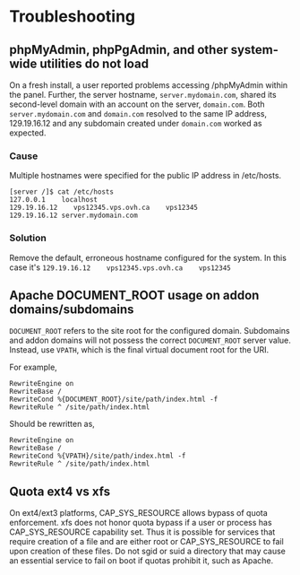 # Troubleshooting

## phpMyAdmin, phpPgAdmin, and other system-wide utilities do not load

On a fresh install, a user reported problems accessing /phpMyAdmin within the panel. Further, the server hostname, `server.mydomain.com`, shared its second-level domain with an account on the server, `domain.com`. Both `server.mydomain.com` and `domain.com` resolved to the same IP address, 129.19.16.12 and any subdomain created under `domain.com` worked as expected.

### Cause

 Multiple hostnames were specified for the public IP address in /etc/hosts. 

```
[server /]$ cat /etc/hosts
127.0.0.1    localhost
129.19.16.12    vps12345.vps.ovh.ca    vps12345
129.19.16.12 server.mydomain.com
```

### Solution

Remove the default, erroneous hostname configured for the system. In this case it's `129.19.16.12    vps12345.vps.ovh.ca    vps12345`

## Apache DOCUMENT_ROOT usage on addon domains/subdomains

`DOCUMENT_ROOT` refers to the site root for the configured domain. Subdomains and addon domains will not possess the correct `DOCUMENT_ROOT` server value. Instead, use `VPATH`, which is the final virtual document root for the URI.

For example,

```
RewriteEngine on
RewriteBase /
RewriteCond %{DOCUMENT_ROOT}/site/path/index.html -f
RewriteRule ^ /site/path/index.html
```

Should be rewritten as,

```
RewriteEngine on
RewriteBase /
RewriteCond %{VPATH}/site/path/index.html -f
RewriteRule ^ /site/path/index.html
```

 

## Quota ext4 vs xfs

On ext4/ext3 platforms, CAP_SYS_RESOURCE allows bypass of quota enforcement. xfs does not honor quota bypass if a user or process has CAP_SYS_RESOURCE capability set. Thus it is possible for services that require creation of a file and are either root or CAP_SYS_RESOURCE to fail upon creation of these files. Do not sgid or suid a directory that may cause an essential service to fail on boot if quotas prohibit it, such as Apache.